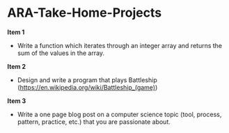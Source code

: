 # ARA-Take-Home-Projects

**Item 1**
- Write a function which iterates through an integer array and returns the sum of the values in the array.

**Item 2**
- Design and write a program that plays Battleship (https://en.wikipedia.org/wiki/Battleship_(game))

**Item 3**
- Write a one page blog post on a computer science topic (tool, process, pattern, practice, etc.) that you are passionate about.
